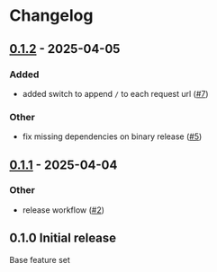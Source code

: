 # Changelog

## [0.1.2](https://github.com/lilith-roth/web-dump-rs/compare/v0.1.1...v0.1.2) - 2025-04-05

### Added

- added switch to append `/` to each request url ([#7](https://github.com/lilith-roth/web-dump-rs/pull/7))

### Other

- fix missing dependencies on binary release ([#5](https://github.com/lilith-roth/web-dump-rs/pull/5))

## [0.1.1](https://github.com/lilith-roth/web-dump-rs/compare/v0.1.0...v0.1.1) - 2025-04-04

### Other

- release workflow ([#2](https://github.com/lilith-roth/web-dump-rs/pull/2))

## 0.1.0 Initial release

Base feature set
